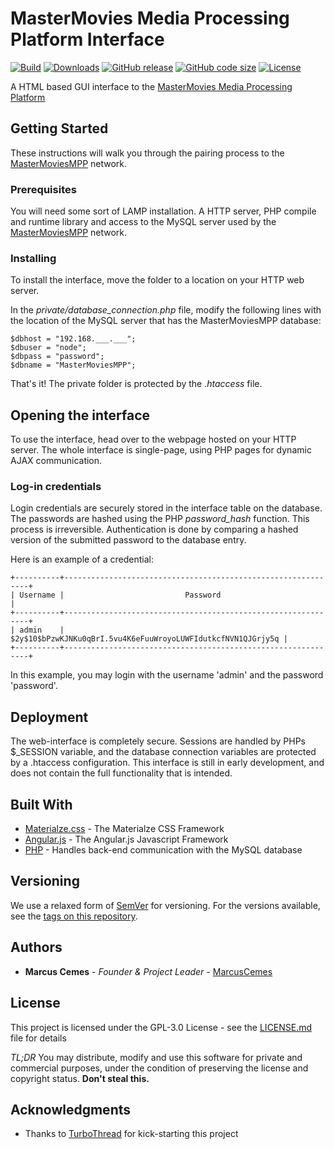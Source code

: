 # MasterMovies Media Processing Platform Interface

[![Build](https://img.shields.io/travis/MarcusCemes/MasterMoviesMPP-interface.svg?style=flat-square)](https://travis-ci.org/MarcusCemes/MasterMoviesMPP)
[![Downloads](https://img.shields.io/github/downloads/MarcusCemes/MasterMoviesMPP-interface/total.svg?style=flat-square)]()
[![GitHub release](https://img.shields.io/github/release/MarcusCemes/MasterMoviesMPP-interface.svg?style=flat-square)](releases)
[![GitHub code size](https://img.shields.io/github/languages/code-size/MarcusCemes/MasterMoviesMPP-interface.svg?style=flat-square)]()
[![License](https://img.shields.io/github/license/MarcusCemes/MasterMoviesMPP-interface.svg?style=flat-square)](LICENSE.md)

A HTML based GUI interface to the [MasterMovies Media Processing Platform](https://www.github.com/MarcusCemes/MasterMoviesMPP)

## Getting Started

These instructions will walk you through the pairing process to the [MasterMoviesMPP](https://www.github.com/MarcusCemes/MasterMoviesMPP) network.

### Prerequisites

You will need some sort of LAMP installation. A HTTP server, PHP compile and runtime library and access to the MySQL server used by the [MasterMoviesMPP](https://www.github.com/MarcusCemes/MasterMoviesMPP) network.

### Installing

To install the interface, move the folder to a location on your HTTP web server.

In the *private/database_connection.php* file, modify the following lines with the location of the MySQL server that has the MasterMoviesMPP database:

```
$dbhost = "192.168.___.___";
$dbuser = "node";
$dbpass = "password";
$dbname = "MasterMoviesMPP";
```

That's it! The private folder is protected by the *.htaccess* file.

## Opening the interface

To use the interface, head over to the webpage hosted on your HTTP server. The whole interface is single-page, using PHP pages for dynamic AJAX communication.

### Log-in credentials

Login credentials are securely stored in the interface table on the database. The passwords are hashed using the PHP *password_hash* function. This process is irreversible. Authentication is done by comparing a hashed version of the submitted password to the database entry.

Here is an example of a credential:
```
+----------+--------------------------------------------------------------+
| Username |                           Password                           |
+----------+--------------------------------------------------------------+
| admin    | $2y$10$bPzwKJNKu0qBrI.5vu4K6eFuuWroyoLUWFIdutkcfNVN1QJGrjy5q |
+----------+--------------------------------------------------------------+
```
In this example, you may login with the username 'admin' and the password 'password'.


## Deployment

The web-interface is completely secure. Sessions are handled by PHPs $_SESSION variable, and the database connection variables are protected by a .htaccess configuration.
This interface is still in early development, and does not contain the full functionality that is intended.

## Built With

* [Materialze.css](http://materializecss.com/) - The Materialze CSS Framework
* [Angular.js](https://angularjs.org/) - The Angular.js Javascript Framework
* [PHP](http://www.php.net/) - Handles back-end communication with the MySQL database

## Versioning

We use a relaxed form of [SemVer](http://semver.org/) for versioning. For the versions available, see the [tags on this repository](https://github.com/your/project/tags).

## Authors

* **Marcus Cemes** - *Founder & Project Leader* - [MarcusCemes](https://github.com/MarcusCemes)

## License

This project is licensed under the GPL-3.0 License - see the [LICENSE.md](LICENSE.md) file for details

*TL;DR* You may distribute, modify and use this software for private and commercial purposes, under the condition of preserving the license and copyright status. **Don't steal this.**

## Acknowledgments

* Thanks to [TurboThread](http://www.turbothread.com) for kick-starting this project
